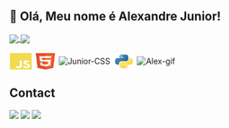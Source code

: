 ## 👋 Olá, Meu nome é Alexandre Junior!
 <div>
<a href="https://github.com/AlexandreMMJr">
  <img align="center" src="https://github-readme-stats.vercel.app/api?username=AlexandreMMJr&show_icons=true&line_height=27&count_private=true&theme=tokyonight"/>
</a>
<a href="https://github.com/AlexandreMMJr">
  <img align="center" src="https://github-readme-stats.vercel.app/api/top-langs/?username=AlexandreMMJr&langs_count=3&theme=tokyonight"/>
</a>
  </div>
<div style="display: inline_block"><br>
  <img align="center" alt="Junior-Js" height="30" width="40" src="https://raw.githubusercontent.com/devicons/devicon/master/icons/javascript/javascript-plain.svg">
  <img align="center" alt="Junior-HTML" height="30" width="40" src="https://raw.githubusercontent.com/devicons/devicon/master/icons/html5/html5-original.svg">
  <img align="center" alt="Junior-CSS" height="30" width="40" src="https://cdn.jsdelivr.net/gh/devicons/devicon/icons/css3/css3-original.svg">
  <img align="center" alt="Junior-Python" height="30" width="40" src="https://raw.githubusercontent.com/devicons/devicon/master/icons/python/python-original.svg">
  <img align="center" alt="Alex-gif" height="30" width="40"src="https://c.tenor.com/OwSeqKgFuzQAAAAi/bill-cipher-dancing.gif">
</div>
  
## Contact
  
<div> 
  <a href="https://instagram.com/alexandremmj" target="_blank"><img src="https://img.shields.io/badge/-Instagram-%23E4405F?style=for-the-badge&logo=instagram&logoColor=white" target="_blank"></a>
  <a href = "mailto:martins.moreira.jr@gmail.com"><img src="https://img.shields.io/badge/Gmail-D14836?style=for-the-badge&logo=gmail&logoColor=white" target="_blank"></a>
  <a href="https://www.linkedin.com/in/alexandre-martins-moreira-junior-a64b151a2/" target="_blank"><img src="https://img.shields.io/badge/-LinkedIn-%230077B5?style=for-the-badge&logo=linkedin&logoColor=white" target="_blank"></a>

</div>
